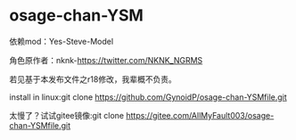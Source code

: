 # osage-chan-YSM
依赖mod：Yes-Steve-Model

角色原作者：nknk-https://twitter.com/NKNK_NGRMS

若见基于本发布文件之r18修改，我辈概不负责。

install in linux:git clone https://github.com/GynoidP/osage-chan-YSMfile.git

太慢了？试试gitee镜像:git clone https://gitee.com/AllMyFault003/osage-chan-YSMfile.git
